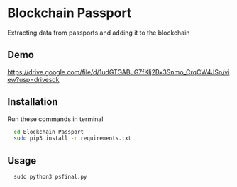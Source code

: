 # Blockchain Passport
Extracting data from passports and adding it to the blockchain



## Demo

https://drive.google.com/file/d/1udGTGABuG7fKlj2Bx3Snmo_CrqCW4JSn/view?usp=drivesdk




## Installation

Run these commands in terminal

```zsh
  cd Blockchain_Passport
  sudo pip3 install -r requirements.txt
```
    
## Usage

```python
  sudo python3 psfinal.py
```


